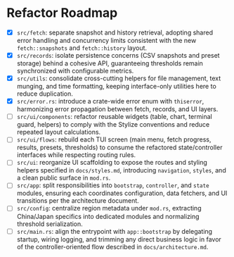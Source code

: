 # Refactor Roadmap

- [x] `src/fetch`: separate snapshot and history retrieval, adopting shared error handling and concurrency limits consistent with the new `fetch::snapshots` and `fetch::history` layout.
- [x] `src/records`: isolate persistence concerns (CSV snapshots and preset storage) behind a cohesive API, guaranteeing thresholds remain synchronized with configurable metrics.
- [x] `src/utils`: consolidate cross-cutting helpers for file management, text munging, and time formatting, keeping interface-only utilities here to reduce duplication.
- [x] `src/error.rs`: introduce a crate-wide error enum with `thiserror`, harmonizing error propagation between fetch, records, and UI layers.
- [ ] `src/ui/components`: refactor reusable widgets (table, chart, terminal guard, helpers) to comply with the Stylize conventions and reduce repeated layout calculations.
- [ ] `src/ui/flows`: rebuild each TUI screen (main menu, fetch progress, results, presets, thresholds) to consume the refactored state/controller interfaces while respecting routing rules.
- [ ] `src/ui`: reorganize UI scaffolding to expose the routes and styling helpers specified in `docs/styles.md`, introducing `navigation`, `styles`, and a clean public surface in `mod.rs`.
- [ ] `src/app`: split responsibilities into `bootstrap`, `controller`, and `state` modules, ensuring each coordinates configuration, data fetchers, and UI transitions per the architecture document.
- [ ] `src/config`: centralize region metadata under `mod.rs`, extracting China/Japan specifics into dedicated modules and normalizing threshold serialization.
- [ ] `src/main.rs`: align the entrypoint with `app::bootstrap` by delegating startup, wiring logging, and trimming any direct business logic in favor of the controller-oriented flow described in `docs/architecture.md`.
